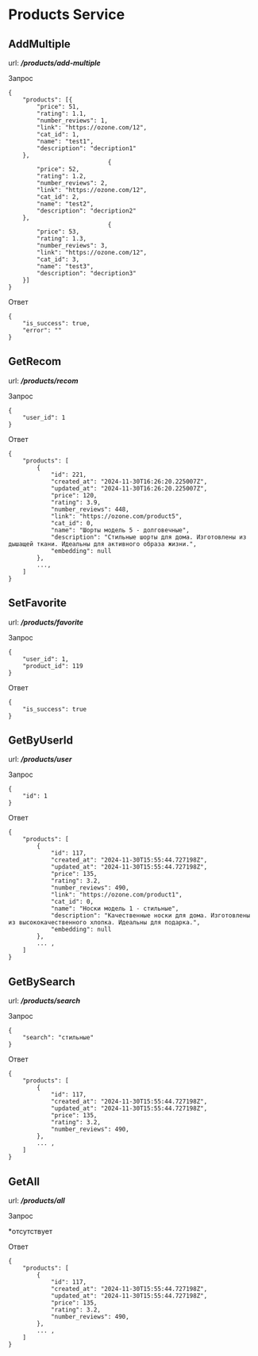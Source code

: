 # Products Service

## AddMultiple

url: ***/products/add-multiple***

Запрос

```
{
	"products": [{
		"price": 51,
		"rating": 1.1,
		"number_reviews": 1,
		"link": "https://ozone.com/12",
		"cat_id": 1,
		"name": "test1",
		"description": "decription1"
	},
							{
		"price": 52,
		"rating": 1.2,
		"number_reviews": 2,
		"link": "https://ozone.com/12",
		"cat_id": 2,
		"name": "test2",
		"description": "decription2"
	},
							{
		"price": 53,
		"rating": 1.3,
		"number_reviews": 3,
		"link": "https://ozone.com/12",
		"cat_id": 3,
		"name": "test3",
		"description": "decription3"
	}]
}
```

Ответ

```
{
	"is_success": true,
	"error": ""
}
```
## GetRecom

url: ***/products/recom***

Запрос

```
{
    "user_id": 1
}
```

Ответ

```
{
	"products": [
		{
			"id": 221,
			"created_at": "2024-11-30T16:26:20.225007Z",
			"updated_at": "2024-11-30T16:26:20.225007Z",
			"price": 120,
			"rating": 3.9,
			"number_reviews": 448,
			"link": "https://ozone.com/product5",
			"cat_id": 0,
			"name": "Шорты модель 5 - долговечные",
			"description": "Стильные шорты для дома. Изготовлены из дышащей ткани. Идеальны для активного образа жизни.",
			"embedding": null
		},
		...,
	]
}
```

## SetFavorite

url: ***/products/favorite***

Запрос

```
{
	"user_id": 1,
	"product_id": 119
}
```

Ответ

```
{
	"is_success": true
}
```
## GetByUserId

url: ***/products/user***

Запрос

```
{
	"id": 1
}
```

Ответ

```
{
	"products": [
		{
			"id": 117,
			"created_at": "2024-11-30T15:55:44.727198Z",
			"updated_at": "2024-11-30T15:55:44.727198Z",
			"price": 135,
			"rating": 3.2,
			"number_reviews": 490,
			"link": "https://ozone.com/product1",
			"cat_id": 0,
			"name": "Носки модель 1 - стильные",
			"description": "Качественные носки для дома. Изготовлены из высококачественного хлопка. Идеальны для подарка.",
			"embedding": null
		},
		... ,
	]
}
```

## GetBySearch

url: ***/products/search***

Запрос

```
{
	"search": "стильные"
}
```

Ответ

```
{
	"products": [
		{
			"id": 117,
			"created_at": "2024-11-30T15:55:44.727198Z",
			"updated_at": "2024-11-30T15:55:44.727198Z",
			"price": 135,
			"rating": 3.2,
			"number_reviews": 490,
		}, 
		... ,
	]
}
```

## GetAll

url: ***/products/all***

Запрос

*отсутствует

Ответ

```
{
	"products": [
		{
			"id": 117,
			"created_at": "2024-11-30T15:55:44.727198Z",
			"updated_at": "2024-11-30T15:55:44.727198Z",
			"price": 135,
			"rating": 3.2,
			"number_reviews": 490,
		}, 
		... ,
	]
}
```

